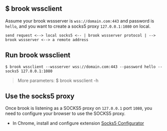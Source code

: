 ## $ brook wssclient

Assume your brook wssserver is `wss://domain.com:443` and password is `hello`, and you want to create a socks5 proxy `127.0.0.1:1080` on local.

```
send request <--> local socks5 <-- | brook wssserver protocol | --> brook wssserver <--> a remote address
```

## Run brook wssclient

```
$ brook wssclient --wssserver wss://domain.com:443 --password hello --socks5 127.0.0.1:1080
```

> More parameters: $ brook wssclient -h

## Use the socks5 proxy

Once brook is listening as a SOCKS5 proxy on `127.0.0.1` port `1080`, you need to configure your browser to use the SOCKS5 proxy.

* In Chrome, install and configure extension [Socks5 Configurator](https://chrome.google.com/webstore/detail/hnpgnjkeaobghpjjhaiemlahikgmnghb)
